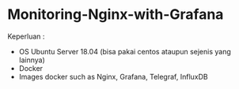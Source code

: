 # Monitoring-Nginx-with-Grafana
Keperluan :
- OS Ubuntu Server 18.04 (bisa pakai centos ataupun sejenis yang lainnya)
- Docker
- Images docker such as Nginx, Grafana, Telegraf, InfluxDB
